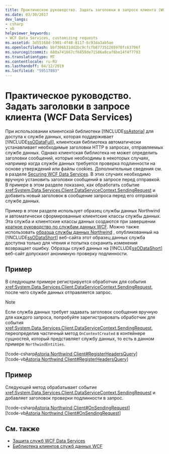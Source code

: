 ```yaml
---
title: Практическое руководство. Задать заголовки в запросе клиента (WCF Data Services)
ms.date: 03/30/2017
dev_langs:
- csharp
- vb
helpviewer_keywords:
- WCF Data Services, customizing requests
ms.assetid: 3d55168d-5901-4f48-8117-6c93da3ab5ae
ms.openlocfilehash: bbf306b31dd2bc9cfcfb877351205970fc63706f
ms.sourcegitcommit: 680a741667cf6859de71586a0caf6be14f4f7793
ms.translationtype: MT
ms.contentlocale: ru-RU
ms.lasthandoff: 04/12/2019
ms.locfileid: "59517893"
---
```

# <a name="how-to-set-headers-in-the-client-request-wcf-data-services"></a>Практическое руководство. Задать заголовки в запросе клиента (WCF Data Services)
При использовании клиентской библиотеки [!INCLUDE[ssAstoria](../../../../includes/ssastoria-md.md)] для доступа к службе данных, которая поддерживает [!INCLUDE[ssODataFull](../../../../includes/ssodatafull-md.md)], клиентская библиотека автоматически устанавливает необходимые заголовки HTTP в запросах, отправляемых службе данных. Однако клиентская библиотека не может определить заголовки сообщений, которые необходимы в некоторых случаях, например когда службе данных требуется проверка подлинности на основе утверждений или файлы cookies. Дополнительные сведения см. в разделе [Securing WCF Data Services](../../../../docs/framework/data/wcf/securing-wcf-data-services.md#clientAuthentication). В этих случаях необходимо вручную установить заголовки сообщений в запросе перед отправкой. В примере в этом разделе показано, как обработать событие <xref:System.Data.Services.Client.DataServiceContext.SendingRequest> и добавить новый заголовок в сообщение запроса перед его отправкой службе данных.  
  
 Пример в этом разделе использует образец службы данных Northwind и автоматически сформированные клиентские классы службы данных. Эта служба и клиентские классы данных создаются при завершении [краткое руководство по службам данных WCF](../../../../docs/framework/data/wcf/quickstart-wcf-data-services.md). Можно также использовать [образца службы данных Northwind](https://go.microsoft.com/fwlink/?LinkId=187426) , опубликованный на [!INCLUDE[ssODataShort](../../../../includes/ssodatashort-md.md)] веб-сайта этот образец данных служба доступна только для чтения и попытка сохранить изменения возвращает ошибку. Образцы служб данных на [!INCLUDE[ssODataShort](../../../../includes/ssodatashort-md.md)] веб-сайт допускают анонимную проверку подлинности.  
  
## <a name="example"></a>Пример  
 В следующем примере регистрируется обработчик для события <xref:System.Data.Services.Client.DataServiceContext.SendingRequest>, после чего службе данных отправляется запрос.  
  
> [!NOTE]
>  Если служба данных требует задавать заголовок сообщения вручную для каждого запроса, попробуйте зарегистрировать обработчик для события <xref:System.Data.Services.Client.DataServiceContext.SendingRequest>, переопределив частичный метод `OnContextCreated` в контейнере сущностей, который представляет службу данных, то есть в данном примере `NorthwindEntities`.  
  
[!code-csharp[Astoria Northwind Client#RegisterHeadersQuery](../../../../samples/snippets/csharp/VS_Snippets_Misc/astoria_northwind_client/cs/source.cs#registerheadersquery)]   
[!code-vb[Astoria Northwind Client#RegisterHeadersQuery](../../../../samples/snippets/visualbasic/VS_Snippets_Misc/astoria_northwind_client/vb/source.vb#registerheadersquery)]
  
## <a name="example"></a>Пример  
 Следующей метод обрабатывает событие <xref:System.Data.Services.Client.DataServiceContext.SendingRequest> и добавляет заголовок проверки подлинности в запрос.  
  
 [!code-csharp[Astoria Northwind Client#OnSendingRequest](../../../../samples/snippets/csharp/VS_Snippets_Misc/astoria_northwind_client/cs/source.cs#onsendingrequest)]  
 [!code-vb[Astoria Northwind Client#OnSendingRequest](../../../../samples/snippets/visualbasic/VS_Snippets_Misc/astoria_northwind_client/vb/source.vb#onsendingrequest)]  
  
## <a name="see-also"></a>См. также

- [Защита служб WCF Data Services](../../../../docs/framework/data/wcf/securing-wcf-data-services.md)
- [Библиотека клиентов служб данных WCF](../../../../docs/framework/data/wcf/wcf-data-services-client-library.md)
